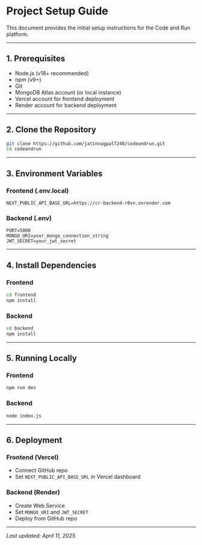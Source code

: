 # Project Setup Guide

This document provides the initial setup instructions for the Code and Run platform.

---

## 1. Prerequisites

- Node.js (v18+ recommended)
- npm (v9+)
- Git
- MongoDB Atlas account (or local instance)
- Vercel account for frontend deployment
- Render account for backend deployment

---

## 2. Clone the Repository

```bash
git clone https://github.com/jatinnagpal7240/codeandrun.git
cd codeandrun
```

---

## 3. Environment Variables

### Frontend (.env.local)

```
NEXT_PUBLIC_API_BASE_URL=https://cr-backend-r0vn.onrender.com
```

### Backend (.env)

```
PORT=5000
MONGO_URI=your_mongo_connection_string
JWT_SECRET=your_jwt_secret
```

---

## 4. Install Dependencies

### Frontend
```bash
cd frontend
npm install
```

### Backend
```bash
cd backend
npm install
```

---

## 5. Running Locally

### Frontend
```bash
npm run dev
```

### Backend
```bash
node index.js
```

---

## 6. Deployment

### Frontend (Vercel)
- Connect GitHub repo
- Set `NEXT_PUBLIC_API_BASE_URL` in Vercel dashboard

### Backend (Render)
- Create Web Service
- Set `MONGO_URI` and `JWT_SECRET`
- Deploy from GitHub repo

---

*Last updated: April 11, 2025*

